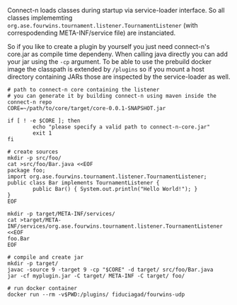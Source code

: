 Connect-n loads classes during startup via service-loader interface. So all classes implememting ``org.ase.fourwins.tournament.listener.TournamentListener`` 
(with correspodending META-INF/service file) are instanciated. 

So if you like to create a plugin by yourself you just need connect-n's core.jar as compile time dependeny. 
When calling java directly you can add your jar using the ``-cp`` argument. 
To be able to use the prebuild docker image the classpath is extended by ``/plugins`` so if you mount a host directory containing JARs those are inspected by the service-loader as well. 


```
# path to connect-n core containing the listener
# you can generate it by building connect-n using maven inside the connect-n repo
CORE=~/path/to/core/target/core-0.0.1-SNAPSHOT.jar 

if [ ! -e $CORE ]; then
        echo "please specify a valid path to connect-n-core.jar" 
        exit 1
fi

# create sources
mkdir -p src/foo/
cat >src/foo/Bar.java <<EOF
package foo;
import org.ase.fourwins.tournament.listener.TournamentListener;
public class Bar implements TournamentListener {
        public Bar() { System.out.println("Hello World!"); }
}
EOF

mkdir -p target/META-INF/services/
cat >target/META-INF/services/org.ase.fourwins.tournament.listener.TournamentListener <<EOF
foo.Bar
EOF

# compile and create jar
mkdir -p target/
javac -source 9 -target 9 -cp "$CORE" -d target/ src/foo/Bar.java 
jar -cf myplugin.jar -C target/ META-INF -C target/ foo/

# run docker container
docker run --rm -v$PWD:/plugins/ fiduciagad/fourwins-udp
```
